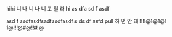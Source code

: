 hihi
니
나
니
나
니
고
릴
라
hi
as
dfa
sd
f
asdf

asd
f
asdfasdfsadfasdfasdf
s
ds
df
asfd
pull
하
면
안
돼
!!!!@1@1@!
1@!!!@#@!!#!@
